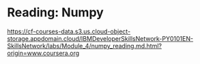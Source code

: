 # Reading: Numpy

https://cf-courses-data.s3.us.cloud-object-storage.appdomain.cloud/IBMDeveloperSkillsNetwork-PY0101EN-SkillsNetwork/labs/Module_4/numpy_reading.md.html?origin=www.coursera.org